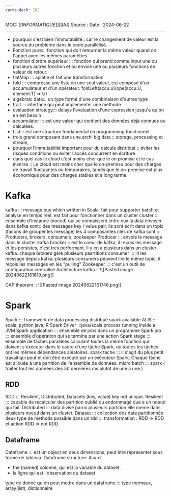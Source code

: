 ```yaml
---
cards-deck: IDE
---
```

MOC: [[$INFORMATIQUE]] [[$IA]]
Source :
Date : 2024-06-22
***
- pourquoi c'est bien l’immutabilité:: car le changement de valeur est la source du problème dans le code parallèlisé.
- Fonction pure::: fonction qui doit retourner la même valeur quand on l'appel avec les mêmes paramètres.
- fonction d'ordre supérieur ::: fonction qui prend comme input une ou plusieurs autres fonction et ou envoie une ou plusieurs fonctions en valeur de retour.
- flatMap ::: aplatie et fait une transformation
- fold ::: compresse une liste en une seul valeur, est composé d'un accumulateur et d'un opérateur. foldLeft(accu:u)(ope(accu:U, element:T) => U)
- algebraic data::: un type formé d'une combinaison d'autres type
- trait ::: interface qui peut implementer une methode
- evaluation strategy::: delays l'evaluation d'une expression jusqu'a qu'on en est besoin
- accumulator ::: est une valeur qui contient des données déjà connues ou calculées.
- List::: est une structure fondamental en programming fonctionnel
- trois grand composant dans une archi big data :: storage, processing et stream,
- pourquoi l’immutabilité important pour du calcule distribué :: éviter les risques conditions ou éviter l’accès concurrent en écriture
- dans quel cas le cloud c'est moins cher que le on promise et le cas inverse :: Le cloud est moins cher que le on-premise pour des charges de travail fluctuantes ou temporaires, tandis que le on-premise est plus économique pour des charges stables et à long terme.
# Kafka

kafka ::: message bus which written in Scala. fait pour supporter batch et analyse en temps réel. est fait pour fonctionner dans un cluster
cluster ::: ensemble d'instance (noeud) qui se connaissent entre eux
la data envoyer dans kafka sont:: des messages key / value pair, ils sont écrit dans un topic (facons de grouper les message)
les 4 composantes clés de kafka sont ::: Producers, brokers, consumers, zookeeper
Producer ::: envoie le message dans le cluster kafka
brocker::: est le coeur de kafka, il reçois les message et les persistes, c'est tres performant. il y en a plusieurs dans un cluster kafka. chaque brokers gère plusieurs paartitions
consumer ::: lit les message depuis kafka, plusieurs consumers peuvent lire le même topic. il reçois les messages en les "pulling"
Zookeeper ::: c'est un outil de configuration centralisé
Architecture kafka :: ![[Pasted image 20240622161619.png]]

CAP theorem :: ![[Pasted image 20240622161746.png]]

# Spark
Spark ::: framework de data processing distribué
spark available ALIS ::: scala, python java, R
Spark Driver :::java/scala process running inside a JVM
Spark application ::: ensemble de jobs dans un programme
Spark job ::: ensemble d'opération qui se termine par une action
Spark stage ::: ensemble de tâches parallèles calculant toutes la même fonction qui doivent s'exécuter dans le cadre d'une tâche Spark, où toutes les tâches ont les mêmes dépendances aléatoires.
spark tache ::: Il s'agit du plus petit travail qui peut et doit être exécuté par un exécuteur Spark. Chaque tâche est allouée à une partition de l'ensemble de données.
micro batch ::: spark ( traiter tout les données des 50 dernières ms plutôt de une a une )
## RDD
RDD ::: Resilient, Distributed, Datasets (key, value) key not unique.
Resilient ::: capable de recalculer des partition oublié ou endommagé due a un noeud qui fail.
Distributed ::: data divisé parmi plusieurs partition elle meme dans plusieurs noeud dans un cluster.
Dataset ::: collection des data partitionnée
deux type de methods possible dans un rdd ::: transformation : RDD => RDD et action RDD => not RDD

## Dataframe
Dataframe ::: est un object en deux dimensions, peut être représenter sous forme de tableau.
Dataframe structure: #card 
- the (named) colonne, qui est la variable du dataset.
- la ligne qui est l'observation du dataset

type de donné qu'on peut mettre dans un dataframe ::: type normaux, array(list), dictionnaire
